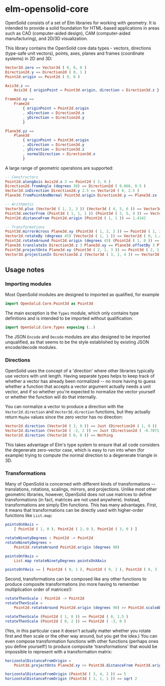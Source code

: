 # elm-opensolid-core

OpenSolid consists of a set of Elm libraries for working with geometry. It is
intended to provide a solid foundation for HTML-based applications in areas such
as CAD (computer-aided design), CAM (computer-aided manufacturing), and 2D/3D
visualization.

This library contains the OpenSolid core data types - vectors, directions
(type-safe unit vectors), points, axes, planes and frames (coordinate systems)
in 2D and 3D:

```elm
Vector3d.zero == Vector3d ( 0, 0, 0 )
Direction2d.y == Direction2d ( 0, 1 )
Point2d.origin == Point2d ( 0, 0 )

Axis3d.z ==
    Axis3d { originPoint = Point3d.origin, direction = Direction3d.z }

Frame2d.xy ==
    Frame2d
        { originPoint = Point2d.origin
        , xDirection = Direction2d.x
        , yDirection = Direction2d.y
        }

Plane3d.yz ==
    Plane3d
        { originPoint = Point3d.origin
        , xDirection = Direction3d.y
        , yDirection = Direction3d.z
        , normalDirection = Direction3d.x
        }
```

A large range of geometric operations are supported:

```elm
-- Constructors
Point2d.alongAxis Axis2d.x 3 == Point2d ( 3, 0 )
Direction2d.fromAngle (degrees 30) == Direction2d ( 0.866, 0.5 )
Vector2d.inDirection Direction2d.y 2.5 == Vector2d ( 0, 2.5 )
Plane3d.fromPointAndNormal Point3d.origin Direction3d.y == Plane3d.zx

-- Arithmetic
Vector3d.plus (Vector3d ( 1, 2, 3 )) (Vector3d ( 4, 5, 6 )) == Vector3d ( 5, 7, 9 )
Point3d.vectorFrom (Point3d ( 1, 1, 1 )) (Point3d ( 3, 5, 4 )) == Vector3d ( 2, 4, 3 )
Point2d.distanceFrom Point2d.origin (Point2d ( 1, 1 )) == 1.4142

-- Transformations
Point3d.mirrorAcross Plane3d.xy (Point3d ( 1, 2, 3 )) == Point3d ( 1, 2, -3 )
Vector2d.rotateBy (degrees 45) (Vector2d ( 1, 1 )) == Vector2d ( 0, 1.4142 )
Point2d.rotateAround Point2d.origin (degrees 45) (Point2d ( 1, 0 )) == Point2d ( 0.7071, 0.7071 )
Plane3d.translateIn Direction3d.z 3 Plane3d.xy == Plane3d.offsetBy 3 Plane3d.xy
Point3d.projectOnto Plane3d.xy (Point3d ( 2, 1, 3 )) == Point3d ( 2, 1, 0 )
Vector3d.projectionIn Direction3d.z (Vector3d ( 3, 1, 4 )) == Vector3d ( 0, 0, 4 )
```

## Usage notes

### Importing modules

Most OpenSolid modules are designed to imported as qualified, for example

```elm
import OpenSolid.Core.Point3d as Point3d
```

The main exception is the `Types` module, which only contains type definitions
and is intended to be imported without qualification:

```elm
import OpenSolid.Core.Types exposing (..)
```

The JSON `Encode` and `Decode` modules are also designed to be imported
unqualified, as that seems to be the style established by existing JSON
encode/decode modules.

### Directions

OpenSolid uses the concept of a 'direction' where other libraries typically use
vectors with unit length. Having separate types helps to keep track of whether
a vector has already been normalized -- no more having to guess whether a
function that accepts a vector argument actually needs a unit vector, and if so
whether you're expected to normalize the vector yourself or whether the function
will do that internally.

You can normalize a vector to produce a direction with the `Vector2d.direction`
and `Vector3d.direction` functions, but they actually return `Maybe` values
since the zero vector has no direction:

```elm
Vector2d.direction (Vector2d ( 3, 0 )) == Just (Direction2d ( 1, 0 ))
Vector2d.direction (Vector2d ( -2, 2 )) == Just (Direction2d ( -0.7071, 0.7071 ))
Vector2d.direction (Vector2d ( 0, 0 )) == Nothing
```

This takes advantage of Elm's type system to ensure that all code considers the
degenerate zero-vector case, which is easy to run into when (for example) trying
to compute the normal direction to a degenerate triangle in 3D.

### Transformations

Many of OpenSolid is concerned with different kinds of transformations --
translations, rotations, scalings, mirrors, and projections. Unlike most other
geometric libraries, however, OpenSolid does not use matrices to define
transformations (in fact, matrices are not used anywhere). Instead,
transformations are simply Elm functions. This has many advantages. First, it
means that transformations can be directly used with higher-order functions like
`List.map`:

```elm
pointsOnXAxis =
    [ Point2d ( 1, 0 ), Point2d ( 2, 0 ), Point2d ( 3, 0 ) ]

rotateNinetyDegrees : Point2d -> Point2d
rotateNinetyDegrees =
    Point2d.rotateAround Point2d.origin (degrees 90)

pointsOnYAxis =
    List.map rotateNinetyDegrees pointsOnXAxis

pointsOnYAxis == [ Point2d ( 0, 1 ), Point2d ( 0, 2 ), Point2d ( 0, 3 ) ]
```

Second, transformations can be composed like any other functions to produce
composite transformations (no more having to remember multiplication order of
matrices!):

```elm
rotateThenScale : Point2d -> Point2d
rotateThenScale =
    Point2d.rotateAround Point2d.origin (degrees 90) >> Point2d.scaleAbout Point2d.origin 1.5

rotateThenScale (Point2d ( 1, 0 )) == Point2d ( 0, 1.5 )
rotateThenScale (Point2d ( 0, 2 )) == Point2d ( -3, 0 )
```

(Yes, in this particular case it doesn't actually matter whether you rotate
first and then scale or the other way around, but you get the idea.) You can
even compose transformation functions with other functions (perhaps ones you
define yourself!) to produce composite 'transformations' that would be
impossible to represent with a transformation matrix:

```elm
horizontalDistanceFromOrigin =
    Point3d.projectOnto Plane3d.xy >> Point3d.distanceFrom Point3d.origin

horizontalDistanceFromOrigin (Point3d ( 3, 4, 2 )) == 5
horizontalDistanceFromOrigin (Point3d ( 1, 1, 1 )) == sqrt 2
```
